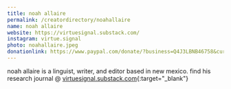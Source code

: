 ```yaml
---
title: noah allaire
permalink: /creatordirectory/noahallaire
name: noah allaire
website: https://virtuesignal.substack.com/
instagram: virtue.signal
photo: noahallaire.jpeg
donationlink: https://www.paypal.com/donate/?business=Q4J3LBNB46758&currency_code=USD
---
```


noah allaire is a linguist, writer, and editor based in new mexico. find his research journal @ [virtuesignal.substack.com](https://virtuesignal.substack.com/){:target="_blank"}